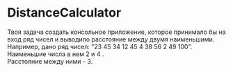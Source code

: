 # DistanceCalculator
Твоя задача создать консольное приложение, которое принимало бы на вход ряд 
чисел и выводило расстояние между двумя наименьшими.<br/>Например, дано ряд 
чисел: "23 45 34 12 45 4 38 56 2 49 100".<br/>Наименьшие числа в нем 2 и 4
.<br/>Расстояние между ними - 3. 